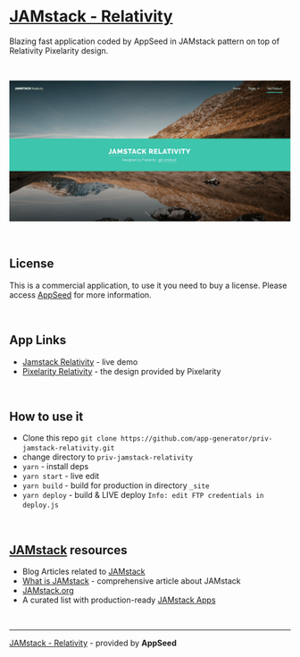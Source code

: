 # [JAMstack - Relativity](https://appseed.us/apps/jamstack/jamstack-relativity-pixelarity)

Blazing fast application coded by AppSeed in JAMstack pattern on top of Relativity Pixelarity design.

<br />

![JAMstack Relativity - Gif animated intro.](https://github.com/app-generator/static/blob/master/products/jamstack-relativity-intro.gif?raw=true)

<br />

## License

This is a commercial application, to use it you need to buy a license. Please access [AppSeed](https://appseed.us/pricing) for more information.

<br />

## App Links

- [Jamstack Relativity](https://jamstack-relativity.appseed.us/) - live demo
- [Pixelarity Relativity](https://pixelarity.com/relativity) - the design provided by Pixelarity 

<br />

## How to use it

- Clone this repo `git clone https://github.com/app-generator/priv-jamstack-relativity.git`
- change directory to `priv-jamstack-relativity`
- `yarn` - install deps
- `yarn start` - live edit
- `yarn build` - build for production in directory `_site`
- `yarn deploy` - build & LIVE deploy `Info: edit FTP credentials in deploy.js `

<br />

## [JAMstack](https://jamstack.org/) resources

- Blog Articles related to [JAMstack](https://blog.appseed.us/tag/jamstack/)
- [What is JAMstack](https://blog.appseed.us/what-is-jamstack/) - comprehensive article about JAMstack
- [JAMstack.org](https://jamstack.org/)
- A curated list with production-ready [JAMstack Apps](https://appseed.us/apps/jamstack)

<br />

---
[JAMstack - Relativity](https://appseed.us/apps/jamstack/jamstack-relativity-pixelarity) - provided by **AppSeed**
